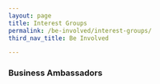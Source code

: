 ```yaml
---
layout: page
title: Interest Groups
permalink: /be-involved/interest-groups/
third_nav_title: Be Involved

---
```


### Business Ambassadors